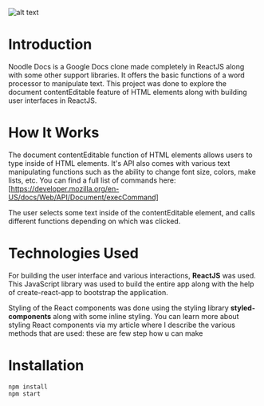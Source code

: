![alt text](./screenshot.jpg "Screenshot")

# Introduction
Noodle Docs is a Google Docs clone made completely in ReactJS along with some other support libraries. It offers the basic functions of a word processor to manipulate text. This project was done to explore the document contentEditable feature of HTML elements along with building user interfaces in ReactJS.

# How It Works
The document contentEditable function of HTML elements allows users to type inside of HTML elements. It's API also comes with various text manipulating functions such as the ability to change font size, colors, make lists, etc.  You can find a full list of commands here: [https://developer.mozilla.org/en-US/docs/Web/API/Document/execCommand]

The user selects some text inside of the contentEditable element, and calls different functions depending on which was clicked.

# Technologies Used
For building the user interface and various interactions, **ReactJS** was used. This JavaScript library was used to build the entire app along with the help of create-react-app to bootstrap the application.

Styling of the React components was done using the styling library **styled-components** along with some inline styling. You can learn more about styling React components via my article where I describe the various methods that are used: 
these are few step how u can make 


# Installation

```
npm install
npm start

```

